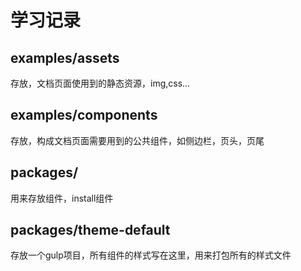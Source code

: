 # 学习记录

## examples/assets

存放，文档页面使用到的静态资源，img,css...

## examples/components

存放，构成文档页面需要用到的公共组件，如侧边栏，页头，页尾

## packages/
用来存放组件，install组件

## packages/theme-default
存放一个gulp项目，所有组件的样式写在这里，用来打包所有的样式文件